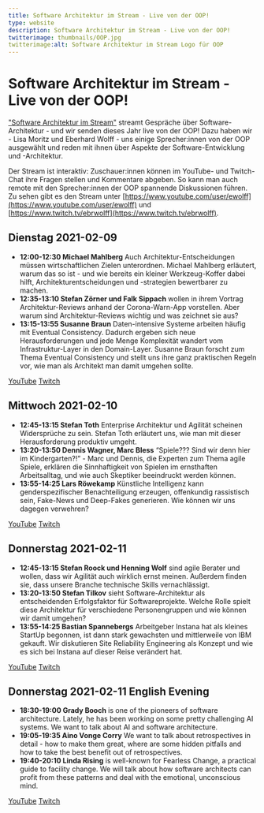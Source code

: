 ```yaml
---
title: Software Architektur im Stream - Live von der OOP!
type: website
description: Software Architektur im Stream - Live von der OOP!
twitterimage: thumbnails/OOP.jpg
twitterimage:alt: Software Architektur im Stream Logo für OOP
---
```


# Software Architektur im Stream - Live von der OOP!

["Software Architektur im Stream"](https://software-architektur.tv/)
streamt Gespräche über Software-Architektur - und wir senden dieses
Jahr live von der OOP! Dazu haben wir - Lisa Moritz und Eberhard
Wolff - uns einige Sprecher:innen von der OOP ausgewählt und reden mit
ihnen über Aspekte der Software-Entwicklung und -Architektur.

Der Stream ist interaktiv: Zuschauer:innen können im YouTube- und
Twitch-Chat ihre Fragen stellen und Kommentare abgeben. So kann man
auch remote mit den Sprecher:innen der OOP spannende Diskussionen
führen. Zu sehen gibt es den Stream unter
[https://www.youtube.com/user/ewolff](https://www.youtube.com/user/ewolff)
und [https://www.twitch.tv/ebrwolff](https://www.twitch.tv/ebrwolff).

## Dienstag 2021-02-09

* **12:00-12:30 Michael Mahlberg** Auch Architektur-Entscheidungen
  müssen wirtschaftlichen Zielen unterordnen. Michael Mahlberg
  erläutert, warum das so ist - und wie bereits ein kleiner
  Werkzeug-Koffer dabei hilft, Architekturentscheidungen und
  -strategien bewertbarer zu machen.
* **12:35-13:10 Stefan Zörner und Falk Sippach** wollen in ihrem
  Vortrag Architektur-Reviews anhand der Corona-Warn-App
  vorstellen. Aber warum sind Architektur-Reviews wichtig und was
  zeichnet sie aus?
* **13:15-13:55 Susanne Braun** Daten-intensive Systeme arbeiten
  häufig mit Eventual Consistency. Dadurch ergeben sich neue
  Herausforderungen und jede Menge Komplexität wandert vom
  Infrastruktur-Layer in den Domain-Layer. Susanne Braun forscht zum
  Thema Eventual Consistency und stellt uns ihre ganz praktischen
  Regeln vor, wie man als Architekt man damit umgehen sollte.
  
[YouTube](https://youtu.be/a5V8HLXBTfo)
[Twitch](https://www.twitch.tv/ebrwolff)
  
## Mittwoch 2021-02-10

* **12:45-13:15 Stefan Toth** Enterprise Architektur und Agilität
  scheinen Widersprüche zu sein. Stefan Toth erläutert uns, wie man
  mit dieser Herausforderung produktiv umgeht.
* **13:20-13:50 Dennis Wagner, Marc Bless** “Spiele??? Sind wir denn
  hier im Kindergarten?!” - Marc und Dennis, die Experten zum Thema
  agile Spiele, erklären die Sinnhaftigkeit von Spielen im ernsthaften
  Arbeitsalltag, und wie auch Skeptiker beeindruckt werden können.
* **13:55-14:25 Lars Röwekamp** Künstliche Intelligenz kann
  genderspezifischer Benachteiligung erzeugen, offenkundig rassistisch
  sein, Fake-News und Deep-Fakes generieren. Wie können wir uns
  dagegen verwehren?

[YouTube](https://youtu.be/f3mZEFCCKe8)
[Twitch](https://www.twitch.tv/ebrwolff)

## Donnerstag 2021-02-11
* **12:45-13:15 Stefan Roock und Henning Wolf** sind agile Berater und
  wollen, dass wir Agilität auch wirklich ernst meinen. Außerdem
  finden sie, dass unsere Branche technische Skills vernachlässigt.
* **13:20-13:50 Stefan Tilkov** sieht Software-Architektur als
  entscheidenden Erfolgsfaktor für Softwareprojekte. Welche Rolle
  spielt diese Architektur für verschiedene Personengruppen und wie
  können wir damit umgehen?
* **13:55-14:25 Bastian Spannebergs** Arbeitgeber Instana hat als
  kleines StartUp begonnen, ist dann stark gewachsten und mittlerweile
  von IBM gekauft. Wir diskutieren Site Reliability Engineering als
  Konzept und wie es sich bei Instana auf dieser Reise verändert hat.

[YouTube](https://youtu.be/F3qcVSMOD2I)
[Twitch](https://www.twitch.tv/ebrwolff)

## Donnerstag 2021-02-11 English Evening
* **18:30-19:00 Grady Booch** is one of the pioneers of software
  architecture. Lately, he has been working on some pretty challenging
  AI systems. We want to talk about AI and software architecture.
* **19:05-19:35 Aino Vonge Corry** We want to talk about
  retrospectives in detail - how to make them great, where are some
  hidden pitfalls and how to take the best benefit out of
  retrospectives.
* **19:40-20:10 Linda Rising** is well-known for Fearless Change, a
  practical guide to facility change. We will talk about how software
  architects can profit from these patterns and deal with the
  emotional, unconscious mind.

[YouTube](https://youtu.be/wC-hK3NoVVM)
[Twitch](https://www.twitch.tv/ebrwolff)
